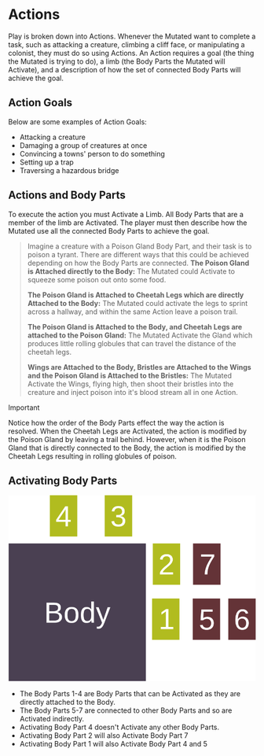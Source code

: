 # Actions

Play is broken down into Actions. Whenever the Mutated want to complete a task, such as attacking a creature, climbing a cliff face, or manipulating a colonist, they must do so using Actions. An Action requires a goal (the thing the Mutated is trying to do), a limb (the Body Parts the Mutated will Activate), and a description of how the set of connected Body Parts will achieve the goal.

## Action Goals

Below are some examples of Action Goals:

- Attacking a creature
- Damaging a group of creatures at once
- Convincing a towns' person to do something
- Setting up a trap
- Traversing a hazardous bridge

## Actions and Body Parts

To execute the action you must Activate a Limb. All Body Parts that are a member of the limb are Activated. The player must then describe how the Mutated use all the connected Body Parts to achieve the goal.

> Imagine a creature with a Poison Gland Body Part, and their task is to poison a tyrant. There are different ways that this could be achieved depending on how the Body Parts are connected.
> **The Poison Gland is Attached directly to the Body:** The Mutated could Activate to squeeze some poison out onto some food.
>
> **The Poison Gland is Attached to Cheetah Legs which are directly Attached to the Body:** The Mutated could activate the legs to sprint across a hallway, and within the same Action leave a poison trail.
>
> **The Poison Gland is Attached to the Body, and Cheetah Legs are attached to the Poison Gland:** The Mutated Activate the Gland which produces little rolling globules that can travel the distance of the cheetah legs.
>
> **Wings are Attached to the Body, Bristles are Attached to the Wings and the Poison Gland is Attached to the Bristles:** The Mutated Activate the Wings, flying high, then shoot their bristles into the creature and inject poison into it's blood stream all in one Action.

>[!IMPORTANT]
> Notice how the order of the Body Parts effect the way the action is resolved. When the Cheetah Legs are Activated, the action is modified by the Poison Gland by leaving a trail behind. However, when it is the Poison Gland that is directly connected to the Body, the action is modified by the Cheetah Legs resulting in rolling globules of poison.

## Activating Body Parts

![Body Part Attachments](../media/body_part_attachement.svg)

- The Body Parts 1-4 are Body Parts that can be Activated as they are directly attached to the Body.
- The Body Parts 5-7 are connected to other Body Parts and so are Activated indirectly.
- Activating Body Part 4 doesn't Activate any other Body Parts.
- Activating Body Part 2 will also Activate Body Part 7
- Activating Body Part 1 will also Activate Body Part 4 and 5
